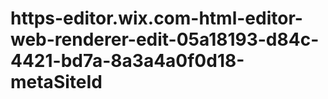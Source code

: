 # https-editor.wix.com-html-editor-web-renderer-edit-05a18193-d84c-4421-bd7a-8a3a4a0f0d18-metaSiteId